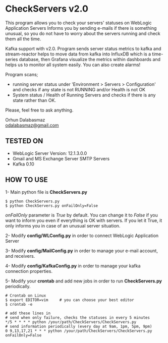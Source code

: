 CheckServers  v2.0
==================
This program allows you to check your servers' statuses on WebLogic Application Servers
Informs you by sending e-mails if there is something unusual,
so you do not have to worry about the servers running and check them all the time.

Kafka support with v2.0.
Program sends server status metrics to kafka and stream-reactor helps to move data from kafka into InfluxDB which is a time-series database, 
then Grafana visualize the metrics within dashboards and helps us to monitor all system easily. You can also create alarms!

Program scans;
-   running server status under 'Environment > Servers > Configuration' and checks if any state is not RUNNING and/or Health is not OK
-   System status / Health of Running Servers and checks if there is any state rather than OK.


Please, feel free to ask anything.

Orhun Dalabasmaz</br>
odalabasmaz@gmail.com


TESTED ON
---------
- WebLogic Server Version: 12.1.3.0.0
- Gmail and MS Exchange Server SMTP Servers
- Kafka 0.10


HOW TO USE
---------
1-  Main python file is **CheckServers.py**</br>

    $ python CheckServers.py
    $ python CheckServers.py onFailOnly=False

*onFailOnly* parameter is *True* by default.
You can change it to *False* if you want to inform you even if everything is OK with servers.
If you let it True, it only informs you in case of an unusual server situation.

2-  Modify **config/WLConfig.py** in order to connect WebLogic Application Server

3-  Modify **config/MailConfig.py** in order to manage your e-mail account, and receivers.

4-  Modify **config/KafkaConfig.py** in order to manage your kafka connection properties.

5-  Modify your **crontab** and add new jobs in order to run **CheckServers.py** periodically.

    # Crontab on Linux
    $ export EDITOR=vim     # you can choose your best editor
    $ crontab -e

    # add these lines in
    # send when only failure, checks the statuses in every 5 minutes
    */5 * * * * python /your/path/CheckServers/CheckServers.py
    # send information periodically (every day at 9am, 1pm, 5pm, 9pm)
    0 9,13,17,21 * * * python /your/path/CheckServers/CheckServers.py onFailOnly=False
